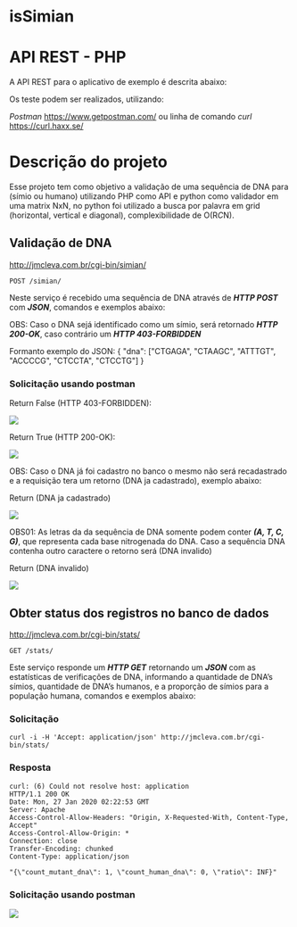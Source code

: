 # isSimian

# API REST - PHP

A API REST para o aplicativo de exemplo é descrita abaixo:

Os teste podem ser realizados, utilizando:

<i>Postman</i> <a>https://www.getpostman.com/</a> ou linha de comando <i>curl</i> <a>https://curl.haxx.se/</a>


# Descrição do projeto

Esse projeto tem como objetivo a validação de uma sequência de DNA para (símio ou humano) utilizando PHP como API e python como validador em uma matrix NxN, no python foi utilizado a busca por palavra em grid (horizontal, vertical e diagonal), complexibilidade de O(R*C*N).


## Validação de DNA 

http://jmcleva.com.br/cgi-bin/simian/
```
POST /simian/
```

Neste serviço é recebido uma sequência de DNA através de <i><b>HTTP POST</b></i> com <i><b>JSON</b></i>, comandos e exemplos abaixo:

OBS: Caso o DNA sejá identificado como um símio, será retornado <i><b>HTTP 200-OK</b></i>, caso contrário um <i><b>HTTP 403-FORBIDDEN</b></i>

Formanto exemplo do JSON:
{
"dna": ["CTGAGA", "CTAAGC", "ATTTGT", "ACCCCG", "CTCCTA", "CTCCTG"]
}

### Solicitação usando postman

Return False (HTTP 403-FORBIDDEN):

![](https://i.ibb.co/f9jc0mG/2.png)


Return True (HTTP 200-OK):

![](https://i.ibb.co/8BSB3Rc/23.png)

OBS: Caso o DNA já foi cadastro no banco o mesmo não será recadastrado e a requisição tera um retorno (DNA ja cadastrado), exemplo abaixo:


Return (DNA ja cadastrado)

![](https://i.ibb.co/b3zjqbC/sdfasdf.png)


OBS01: As letras da da sequência de DNA somente podem conter <i><b>(A, T, C, G)</i></b>, que representa cada base nitrogenada do DNA. Caso a sequência DNA contenha outro caractere o retorno será (DNA invalido)

Return (DNA invalido)

![](https://i.ibb.co/pwrBX71/asdfasdfasdf.png)


## Obter status dos registros no banco de dados

http://jmcleva.com.br/cgi-bin/stats/
```
GET /stats/
```

Este serviço responde um <i><b>HTTP GET</b></i> retornando um <i><b>JSON</b></i> com as estatísticas de verificações de DNA, informando a quantidade de DNA’s símios, quantidade de DNA’s humanos, e a proporção de símios para a população humana, comandos e exemplos abaixo:

### Solicitação
```
curl -i -H 'Accept: application/json' http://jmcleva.com.br/cgi-bin/stats/
```
### Resposta
```
curl: (6) Could not resolve host: application
HTTP/1.1 200 OK
Date: Mon, 27 Jan 2020 02:22:53 GMT
Server: Apache
Access-Control-Allow-Headers: "Origin, X-Requested-With, Content-Type, Accept"
Access-Control-Allow-Origin: *
Connection: close
Transfer-Encoding: chunked
Content-Type: application/json

"{\"count_mutant_dna\": 1, \"count_human_dna\": 0, \"ratio\": INF}"
```

### Solicitação usando postman

![](https://i.ibb.co/sVJ32F2/Sem-t-tulo.png)
